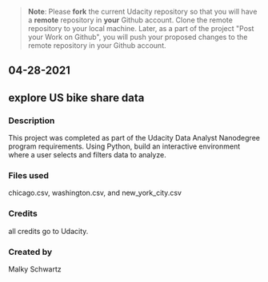 >**Note**: Please **fork** the current Udacity repository so that you will have a **remote** repository in **your** Github account. Clone the remote repository to your local machine. Later, as a part of the project "Post your Work on Github", you will push your proposed changes to the remote repository in your Github account.

## 04-28-2021
## explore US bike share data
### Description
This project was completed as part of the Udacity Data Analyst Nanodegree program requirements.
Using Python, build an interactive environment where a user selects and filters data to analyze.
### Files used
chicago.csv, washington.csv, and new_york_city.csv 
### Credits
all credits go to Udacity.
### Created by
Malky Schwartz
